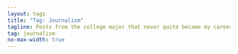 ```yaml
---
layout: tags
title: "Tag: Journalism"
tagline: Posts from the college major that never quite became my career
tag: journalism
no-max-width: true
---
```

